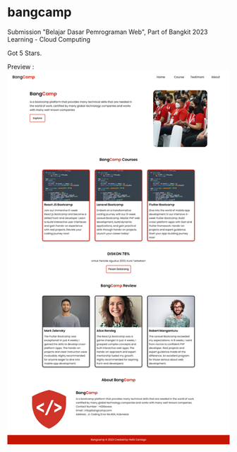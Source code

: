 # bangcamp

Submission "Belajar Dasar Pemrograman Web", Part of Bangkit 2023 Learning - Cloud Computing

Got 5 Stars.

Preview :
<img src="assets/images/preview.png" alt="preview" />
